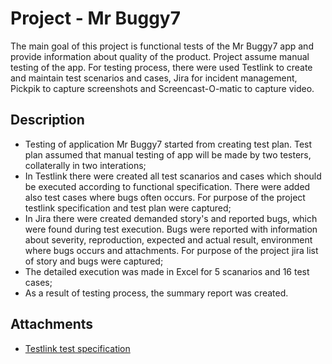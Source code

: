 # Project - Mr Buggy7

The main goal of this project is functional tests of the Mr Buggy7 app and provide information about quality of the product.
Project assume manual testing of the app.
For testing process, there were used Testlink to create and maintain test scenarios and cases, Jira for incident management, Pickpik to capture screenshots and Screencast-O-matic to capture video.

## Description

- Testing of application Mr Buggy7 started from creating test plan. Test plan assumed that manual testing of app will be made by two testers, collaterally in two interations; 
- In Testlink there were created all test scanarios and cases which should be executed according to functional specification. There were added also test cases where bugs often occurs. For purpose of the project testlink specification and test plan were captured; 
- In Jira there were created demanded story's and reported bugs, which were found during test execution. Bugs were reported with information about severity, reproduction, expected and actual result, environment where bugs occurs and attachments. For purpose of the project jira list of story and bugs were captured;
- The detailed execution was made in Excel for 5 scanarios and 16 test cases;
- As a result of testing process, the summary report was created.

## Attachments

- [Testlink test specification](https://drive.google.com/file/d/18fbIwCf_hwKcKkx-HzgtzGCX4KLRRZYW/view?usp=sharing)
